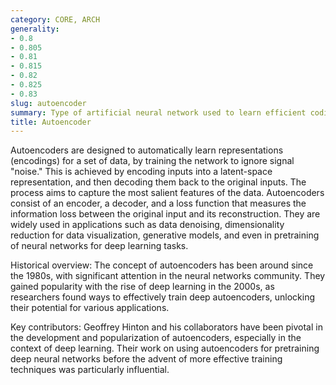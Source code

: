 ```yaml
---
category: CORE, ARCH
generality:
- 0.8
- 0.805
- 0.81
- 0.815
- 0.82
- 0.825
- 0.83
slug: autoencoder
summary: Type of artificial neural network used to learn efficient codings of unlabeled data, typically for the purpose of dimensionality reduction or feature learning.
title: Autoencoder
---
```


Autoencoders are designed to automatically learn representations (encodings) for a set of data, by training the network to ignore signal "noise." This is achieved by encoding inputs into a latent-space representation, and then decoding them back to the original inputs. The process aims to capture the most salient features of the data. Autoencoders consist of an encoder, a decoder, and a loss function that measures the information loss between the original input and its reconstruction. They are widely used in applications such as data denoising, dimensionality reduction for data visualization, generative models, and even in pretraining of neural networks for deep learning tasks.

Historical overview: The concept of autoencoders has been around since the 1980s, with significant attention in the neural networks community. They gained popularity with the rise of deep learning in the 2000s, as researchers found ways to effectively train deep autoencoders, unlocking their potential for various applications.

Key contributors: Geoffrey Hinton and his collaborators have been pivotal in the development and popularization of autoencoders, especially in the context of deep learning. Their work on using autoencoders for pretraining deep neural networks before the advent of more effective training techniques was particularly influential.